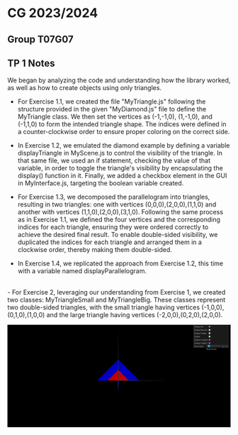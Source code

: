 # CG 2023/2024

## Group T07G07

## TP 1 Notes

We began by analyzing the code and understanding how the library worked, as well as how to create objects using only triangles.

- For Exercise 1.1, we created the file "MyTriangle.js" following the structure provided in the given "MyDiamond.js" file to define the MyTriangle class. We then set the vertices as (-1,-1,0), (1,-1,0), and (-1,1,0) to form the intended triangle shape. The indices were defined in a counter-clockwise order to ensure proper coloring on the correct side.

- In Exercise 1.2, we emulated the diamond example by defining a variable displayTriangle in MyScene.js to control the visibility of the triangle. In that same file, we used an if statement, checking the value of that variable, in order to toggle the triangle's visibility by encapsulating the display() function in it. Finally, we added a checkbox element in the GUI in MyInterface.js, targeting the boolean variable created.

- For Exercise 1.3, we decomposed the parallelogram into triangles, resulting in two triangles: one with vertices (0,0,0),(2,0,0),(1,1,0) and another with vertices (1,1,0),(2,0,0),(3,1,0). Following the same process as in Exercise 1.1, we defined the four vertices and the corresponding indices for each triangle, ensuring they were ordered correctly to achieve the desired final result. To enable double-sided visibility, we duplicated the indices for each triangle and arranged them in a clockwise order, thereby making them double-sided.

- In Exercise 1.4, we replicated the approach from Exercise 1.2, this time with a variable named displayParallelogram.
<br>
- For Exercise 2, leveraging our understanding from Exercise 1, we created two classes: MyTriangleSmall and MyTriangleBig. These classes represent two double-sided triangles, with the small triangle having vertices (-1,0,0),(0,1,0),(1,0,0) and the large triangle having vertices (-2,0,0),(0,2,0),(2,0,0).

![Screenshot 1](screenshots/cg-t07g07-tp1-1.png)
